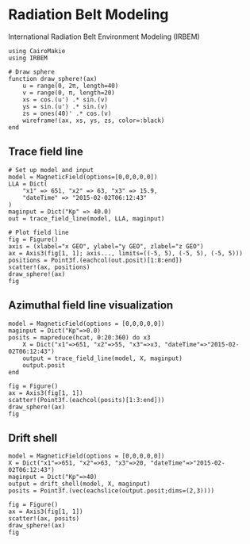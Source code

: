 # Radiation Belt Modeling

International Radiation Belt Environment Modeling (IRBEM)

```@example mag_model
using CairoMakie
using IRBEM

# Draw sphere
function draw_sphere!(ax)
    u = range(0, 2π, length=40)
    v = range(0, π, length=20)
    xs = cos.(u') .* sin.(v)
    ys = sin.(u') .* sin.(v)
    zs = ones(40)' .* cos.(v) 
    wireframe!(ax, xs, ys, zs, color=:black)
end
```

## Trace field line

```@example mag_model
# Set up model and input
model = MagneticField(options=[0,0,0,0,0])
LLA = Dict(
    "x1" => 651, "x2" => 63, "x3" => 15.9,
    "dateTime" => "2015-02-02T06:12:43"
)
maginput = Dict("Kp" => 40.0)
out = trace_field_line(model, LLA, maginput)

# Plot field line
fig = Figure()
axis = (xlabel="x GEO", ylabel="y GEO", zlabel="z GEO")
ax = Axis3(fig[1, 1]; axis..., limits=((-5, 5), (-5, 5), (-5, 5)))
positions = Point3f.(eachcol(out.posit)[1:8:end])
scatter!(ax, positions)
draw_sphere!(ax)
fig
```

## Azimuthal field line visualization

```@example mag_model
model = MagneticField(options = [0,0,0,0,0])
maginput = Dict("Kp"=>0.0)
posits = mapreduce(hcat, 0:20:360) do x3
    X = Dict("x1"=>651, "x2"=>55, "x3"=>x3, "dateTime"=>"2015-02-02T06:12:43")
    output = trace_field_line(model, X, maginput)
    output.posit
end

fig = Figure()
ax = Axis3(fig[1, 1])
scatter!(Point3f.(eachcol(posits)[1:3:end]))
draw_sphere!(ax)
fig
```

## Drift shell

```@example mag_model
model = MagneticField(options = [0,0,0,0,0])
X = Dict("x1"=>651, "x2"=>63, "x3"=>20, "dateTime"=>"2015-02-02T06:12:43")
maginput = Dict("Kp"=>40)
output = drift_shell(model, X, maginput)
posits = Point3f.(vec(eachslice(output.posit;dims=(2,3))))

fig = Figure()
ax = Axis3(fig[1, 1])
scatter!(ax, posits)
draw_sphere!(ax)
fig
```
